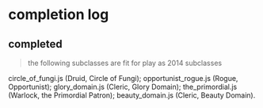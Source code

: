 # completion log
## completed
> the following subclasses are fit for play as 2014 subclasses

circle_of_fungi.js (Druid, Circle of Fungi);
opportunist_rogue.js (Rogue, Opportunist);
glory_domain.js (Cleric, Glory Domain);
the_primordial.js (Warlock, the Primordial Patron);
beauty_domain.js (Cleric, Beauty Domain).